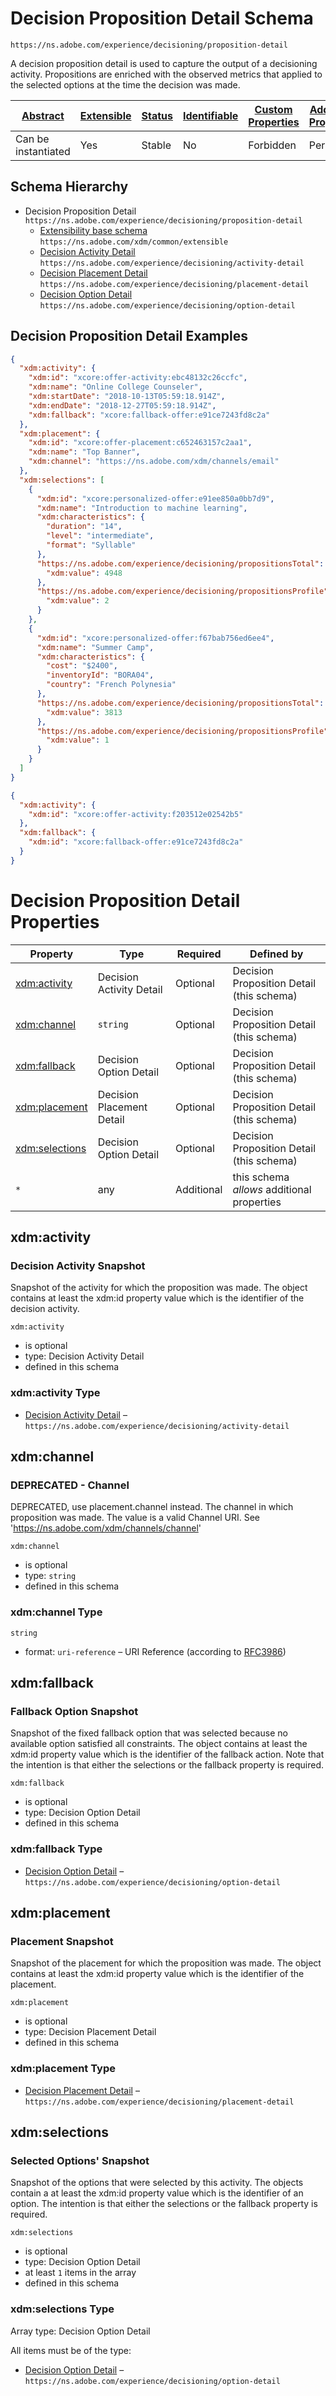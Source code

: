 
# Decision Proposition Detail Schema

```
https://ns.adobe.com/experience/decisioning/proposition-detail
```

A decision proposition detail is used to capture the output of a decisioning activity. Propositions are enriched with the observed metrics that applied to the selected options at the time the decision was made.

| [Abstract](../../../../abstract.md) | [Extensible](../../../../extensions.md) | [Status](../../../../status.md) | [Identifiable](../../../../id.md) | [Custom Properties](../../../../extensions.md) | [Additional Properties](../../../../extensions.md) | Defined In |
|-------------------------------------|-----------------------------------------|---------------------------------|-----------------------------------|------------------------------------------------|----------------------------------------------------|------------|
| Can be instantiated | Yes | Stable | No | Forbidden | Permitted | [adobe/experience/decisioning/proposition-detail.schema.json](adobe/experience/decisioning/proposition-detail.schema.json) |
## Schema Hierarchy

* Decision Proposition Detail `https://ns.adobe.com/experience/decisioning/proposition-detail`
  * [Extensibility base schema](../../../datatypes/extensible.schema.md) `https://ns.adobe.com/xdm/common/extensible`
  * [Decision Activity Detail](activity-detail.schema.md) `https://ns.adobe.com/experience/decisioning/activity-detail`
  * [Decision Placement Detail](placement-detail.schema.md) `https://ns.adobe.com/experience/decisioning/placement-detail`
  * [Decision Option Detail](option-detail.schema.md) `https://ns.adobe.com/experience/decisioning/option-detail`


## Decision Proposition Detail Examples

```json
{
  "xdm:activity": {
    "xdm:id": "xcore:offer-activity:ebc48132c26ccfc",
    "xdm:name": "Online College Counseler",
    "xdm:startDate": "2018-10-13T05:59:18.914Z",
    "xdm:endDate": "2018-12-27T05:59:18.914Z",
    "xdm:fallback": "xcore:fallback-offer:e91ce7243fd8c2a"
  },
  "xdm:placement": {
    "xdm:id": "xcore:offer-placement:c652463157c2aa1",
    "xdm:name": "Top Banner",
    "xdm:channel": "https://ns.adobe.com/xdm/channels/email"
  },
  "xdm:selections": [
    {
      "xdm:id": "xcore:personalized-offer:e91ee850a0bb7d9",
      "xdm:name": "Introduction to machine learning",
      "xdm:characteristics": {
        "duration": "14",
        "level": "intermediate",
        "format": "Syllable"
      },
      "https://ns.adobe.com/experience/decisioning/propositionsTotal": {
        "xdm:value": 4948
      },
      "https://ns.adobe.com/experience/decisioning/propositionsProfile": {
        "xdm:value": 2
      }
    },
    {
      "xdm:id": "xcore:personalized-offer:f67bab756ed6ee4",
      "xdm:name": "Summer Camp",
      "xdm:characteristics": {
        "cost": "$2400",
        "inventoryId": "BORA04",
        "country": "French Polynesia"
      },
      "https://ns.adobe.com/experience/decisioning/propositionsTotal": {
        "xdm:value": 3813
      },
      "https://ns.adobe.com/experience/decisioning/propositionsProfile": {
        "xdm:value": 1
      }
    }
  ]
}
```

```json
{
  "xdm:activity": {
    "xdm:id": "xcore:offer-activity:f203512e02542b5"
  },
  "xdm:fallback": {
    "xdm:id": "xcore:fallback-offer:e91ce7243fd8c2a"
  }
}
```


# Decision Proposition Detail Properties

| Property | Type | Required | Defined by |
|----------|------|----------|------------|
| [xdm:activity](#xdmactivity) | Decision Activity Detail | Optional | Decision Proposition Detail (this schema) |
| [xdm:channel](#xdmchannel) | `string` | Optional | Decision Proposition Detail (this schema) |
| [xdm:fallback](#xdmfallback) | Decision Option Detail | Optional | Decision Proposition Detail (this schema) |
| [xdm:placement](#xdmplacement) | Decision Placement Detail | Optional | Decision Proposition Detail (this schema) |
| [xdm:selections](#xdmselections) | Decision Option Detail | Optional | Decision Proposition Detail (this schema) |
| `*` | any | Additional | this schema *allows* additional properties |

## xdm:activity
### Decision Activity Snapshot

Snapshot of the activity for which the proposition was made. The object contains at least the xdm:id property value which is the identifier of the decision activity.

`xdm:activity`
* is optional
* type: Decision Activity Detail
* defined in this schema

### xdm:activity Type


* [Decision Activity Detail](activity-detail.schema.md) – `https://ns.adobe.com/experience/decisioning/activity-detail`





## xdm:channel
### DEPRECATED - Channel

DEPRECATED, use placement.channel instead. The channel in which proposition was made. The value is a valid Channel URI. See 'https://ns.adobe.com/xdm/channels/channel'

`xdm:channel`
* is optional
* type: `string`
* defined in this schema

### xdm:channel Type


`string`
* format: `uri-reference` – URI Reference (according to [RFC3986](https://tools.ietf.org/html/rfc3986))






## xdm:fallback
### Fallback Option Snapshot

Snapshot of the fixed fallback option that was selected because no available option satisfied all constraints. The object contains at least the xdm:id property value which is the identifier of the fallback action. Note that the intention is that either the selections or the fallback property is required.

`xdm:fallback`
* is optional
* type: Decision Option Detail
* defined in this schema

### xdm:fallback Type


* [Decision Option Detail](option-detail.schema.md) – `https://ns.adobe.com/experience/decisioning/option-detail`





## xdm:placement
### Placement Snapshot

Snapshot of the placement for which the proposition was made. The object contains at least the xdm:id property value which is the identifier of the placement.

`xdm:placement`
* is optional
* type: Decision Placement Detail
* defined in this schema

### xdm:placement Type


* [Decision Placement Detail](placement-detail.schema.md) – `https://ns.adobe.com/experience/decisioning/placement-detail`





## xdm:selections
### Selected Options&#39; Snapshot

Snapshot of the options that were selected by this activity. The objects contain a at least the xdm:id property value which is the identifier of an option. The intention is that either the selections or the fallback property is required.

`xdm:selections`
* is optional
* type: Decision Option Detail
* at least `1` items in the array
* defined in this schema

### xdm:selections Type


Array type: Decision Option Detail

All items must be of the type:
* [Decision Option Detail](option-detail.schema.md) – `https://ns.adobe.com/experience/decisioning/option-detail`








